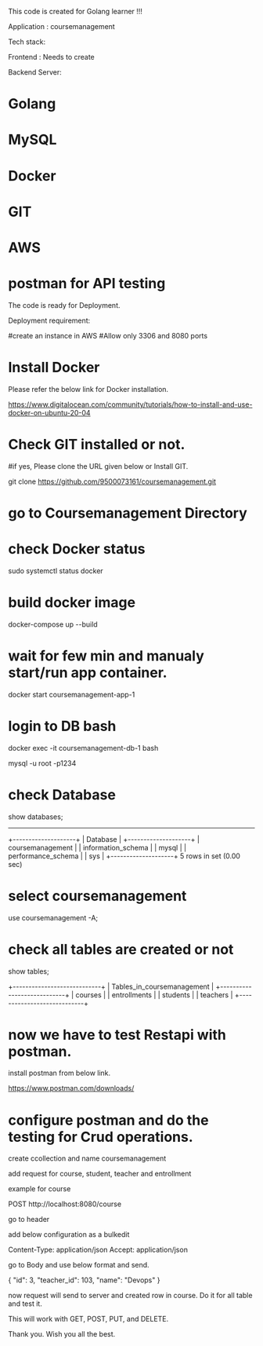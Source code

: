 This code is created for Golang learner !!!

Application : coursemanagement 

Tech stack:

Frontend : Needs to create

Backend Server:
# Golang
# MySQL
# Docker
# GIT
# AWS
# postman for API testing

The code is ready for Deployment.

Deployment requirement:

#create an instance in AWS
#Allow only 3306 and 8080 ports

# Install Docker 

Please refer the below link for Docker installation.

https://www.digitalocean.com/community/tutorials/how-to-install-and-use-docker-on-ubuntu-20-04

# Check GIT installed or not.

#if yes, Please clone the URL given below or Install GIT.

git clone https://github.com/9500073161/coursemanagement.git

# go to Coursemanagement Directory

# check Docker status

sudo systemctl status docker

# build docker image

 docker-compose up --build

 # wait for few min and manualy start/run app container.

 docker start coursemanagement-app-1

 # login to DB bash

 docker exec -it coursemanagement-db-1 bash

 mysql -u root -p1234

 # check Database 

 show databases;

---------
 +--------------------+
| Database           |
+--------------------+
| coursemanagement   |
| information_schema |
| mysql              |
| performance_schema |
| sys                |
+--------------------+
5 rows in set (0.00 sec)


# select coursemanagement 

use coursemanagement -A;

# check all tables are created or not

show tables;

+----------------------------+
| Tables_in_coursemanagement |
+----------------------------+
| courses                    |
| entrollments               |
| students                   |
| teachers                   |
+----------------------------+


# now we have to test Restapi with postman.

   install postman from below link.

   https://www.postman.com/downloads/

# configure postman and do the testing for Crud operations.

create ccollection and name coursemanagement

add request for course, student, teacher and entrollment

example for course

POST http://localhost:8080/course

go to header

add below configuration as a bulkedit

Content-Type: application/json
Accept: application/json

go to Body and use below format and send.

{
    "id": 3,
    "teacher_id": 103,
    "name": "Devops"
}

now request will send to server and created row in course. Do it for all table and test it. 

This will work with GET, POST, PUT, and DELETE.

Thank you. Wish you all the best. 











